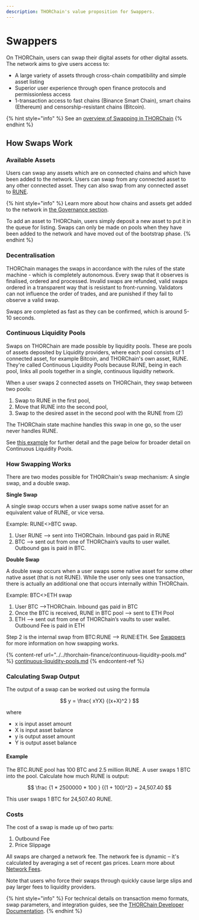 ```yaml
---
description: THORChain's value proposition for Swappers.
---
```


# Swappers

On THORChain, users can swap their digital assets for other digital assets. The network aims to give users access to:

- A large variety of assets through cross-chain compatibility and simple asset listing
- Superior user experience through open finance protocols and permissionless access
- 1-transaction access to fast chains (Binance Smart Chain), smart chains (Ethereum) and censorship-resistant chains (Bitcoin).

{% hint style="info" %}
See an [overview of Swapping in THORChain](../#how-swapping-works)
{% endhint %}

## How Swaps Work

### Available Assets

Users can swap any assets which are on connected chains and which have been added to the network. Users can swap from any connected asset to any other connected asset. They can also swap from any connected asset to [RUNE](../rune.md).

{% hint style="info" %}
Learn more about how chains and assets get added to the network in [the Governance section](../../technical-deep-dive/governance.md).

To add an asset to THORChain, users simply deposit a new asset to put it in the queue for listing. Swaps can only be made on pools when they have been added to the network and have moved out of the bootstrap phase.
{% endhint %}

### Decentralisation

THORChain manages the swaps in accordance with the rules of the state machine - which is completely autonomous. Every swap that it observes is finalised, ordered and processed. Invalid swaps are refunded, valid swaps ordered in a transparent way that is resistant to front-running. Validators can not influence the order of trades, and are punished if they fail to observe a valid swap.

Swaps are completed as fast as they can be confirmed, which is around 5-10 seconds.

### Continuous Liquidity Pools

Swaps on THORChain are made possible by liquidity pools. These are pools of assets deposited by Liquidity providers, where each pool consists of 1 connected asset, for example Bitcoin, and THORChain's own asset, RUNE. They're called Continuous Liquidity Pools because RUNE, being in each pool, links all pools together in a single, continuous liquidity network.

When a user swaps 2 connected assets on THORChain, they swap between two pools:

1. Swap to RUNE in the first pool,
2. Move that RUNE into the second pool,
3. Swap to the desired asset in the second pool with the RUNE from (2)

The THORChain state machine handles this swap in one go, so the user never handles RUNE.

See [this example](swapping.md#example) for further detail and the page below for broader detail on Continuous Liquidity Pools.

### **How Swapping Works**

There are two modes possible for THORChain's swap mechanism: A single swap, and a double swap.

**Single Swap**

A single swap occurs when a user swaps some native asset for an equivalent value of RUNE, or vice versa.

Example: RUNE<>BTC swap.

1. User RUNE —> sent into THORChain. Inbound gas paid in RUNE
2. BTC —> sent out from one of THORChain’s vaults to user wallet. Outbound gas is paid in BTC.

**Double Swap**

A double swap occurs when a user swaps some native asset for some other native asset (that is not RUNE). While the user only sees one transaction, there is actually an additional one that occurs internally within THORChain.

Example: BTC<>ETH swap

1. User BTC —>THORChain. Inbound gas paid in BTC
2. Once the BTC is received, RUNE in BTC pool —> sent to ETH Pool
3. ETH —> sent out from one of THORChain’s vaults to user wallet. Outbound Fee is paid in ETH

Step 2 is the internal swap from BTC:RUNE —> RUNE:ETH. See [Swappers](swapping.md#how-swaps-work) for more information on how swapping works.

{% content-ref url="../../thorchain-finance/continuous-liquidity-pools.md" %}
[continuous-liquidity-pools.md](../../thorchain-finance/continuous-liquidity-pools.md)
{% endcontent-ref %}

### Calculating Swap Output

The output of a swap can be worked out using the formula

$$
y = \frac{ xYX} {(x+X)^2 }
$$

where

- x is input asset amount
- X is input asset balance
- y is output asset amount
- Y is output asset balance

#### Example

The BTC.RUNE pool has 100 BTC and 2.5 million RUNE. A user swaps 1 BTC into the pool. Calculate how much RUNE is output:

$$
\frac {1 * 2500000 * 100 } {(1 + 100)^2} = 24,507.40
$$

This user swaps 1 BTC for 24,507.40 RUNE.

### Costs

The cost of a swap is made up of two parts:

1. Outbound Fee
2. Price Slippage

All swaps are charged a network fee. The network fee is dynamic – it's calculated by averaging a set of recent gas prices. Learn more about [Network Fees](../../technical-deep-dive/).

Note that users who force their swaps through quickly cause large slips and pay larger fees to liquidity providers.

{% hint style="info" %}
For technical details on transaction memo formats, swap parameters, and integration guides, see the [THORChain Developer Documentation](https://dev.thorchain.org/).
{% endhint %}
